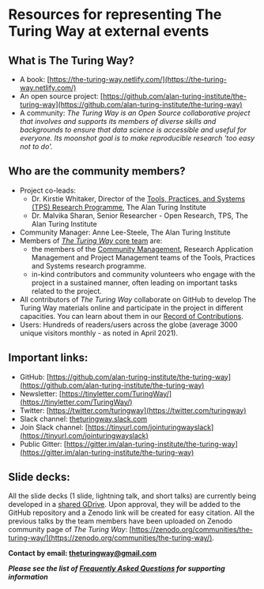 # Resources for representing The Turing Way at external events


## What is The Turing Way?
- A book: [https://the-turing-way.netlify.com/](https://the-turing-way.netlify.com/)
- An open source project: [https://github.com/alan-turing-institute/the-turing-way](https://github.com/alan-turing-institute/the-turing-way)
- A community: *The Turing Way is an Open Source collaborative project that involves and supports its members of diverse skills and backgrounds to ensure that data science is accessible and useful for everyone.
Its moonshot goal is to make reproducible research 'too easy not to do'.*

## Who are the community members? 
- Project co-leads: 
  - Dr. Kirstie Whitaker, Director of the [Tools, Practices, and Systems (TPS) Research Programme](https://www.turing.ac.uk/research/research-programmes/tools-practices-and-systems), The Alan Turing Institute
  - Dr. Malvika Sharan, Senior Researcher - Open Research, TPS, The Alan Turing Institute
- Community Manager: Anne Lee-Steele, The Alan Turing Institute
- Members of [*The Turing Way* core team](https://github.com/alan-turing-institute/the-turing-way/blob/main/ways_of_working.md) are:
  - the members of the [Community Management](https://www.turing.ac.uk/research/research-programmes/tools-practices-and-systems/community-management-and-open-research), Research Application Management and Project Management teams of the Tools, Practices and Systems research programme. 
  - in-kind contributors and community volunteers who engage with the project in a sustained manner, often leading on important tasks related to the project. 
- All contributors of *The Turing Way* collaborate on GitHub to develop The Turing Way materials online and participate in the project in different capacities. You can learn about them in our [Record of Contributions](https://book.the-turing-way.org/afterword/contributors-record.html).
- Users: Hundreds of readers/users across the globe (average 3000 unique visitors monthly - as noted in April 2021).

## Important links:
- GitHub: [https://github.com/alan-turing-institute/the-turing-way](https://github.com/alan-turing-institute/the-turing-way)
- Newsletter: [https://tinyletter.com/TuringWay/](https://tinyletter.com/TuringWay/)
- Twitter: [https://twitter.com/turingway](https://twitter.com/turingway)
- Slack channel: [theturingway.slack.com](theturingway.slack.com)
- Join Slack channel: [https://tinyurl.com/jointuringwayslack](https://tinyurl.com/jointuringwayslack)
- Public Gitter: [https://gitter.im/alan-turing-institute/the-turing-way](https://gitter.im/alan-turing-institute/the-turing-way)

## Slide decks:

All the slide decks (1 slide, lightning talk, and short talks) are currently being developed in a [shared GDrive](https://drive.google.com/drive/folders/1mzGmbJkPnP5q1goQesxDc_E5zAPL0eTF?usp=sharing).
Upon approval, they will be added to the GitHub repository and a Zenodo link will be created for easy citation.
All the previous talks by the team members have been uploaded on Zenodo community page of _The Turing Way_: [https://zenodo.org/communities/the-turing-way/](https://zenodo.org/communities/the-turing-way/).

**Contact by email: [theturingway@gmail.com](mailto:theturingway@gmail.com)**

***Please see the list of [Frequently Asked Questions](faqs.md) for supporting information***
